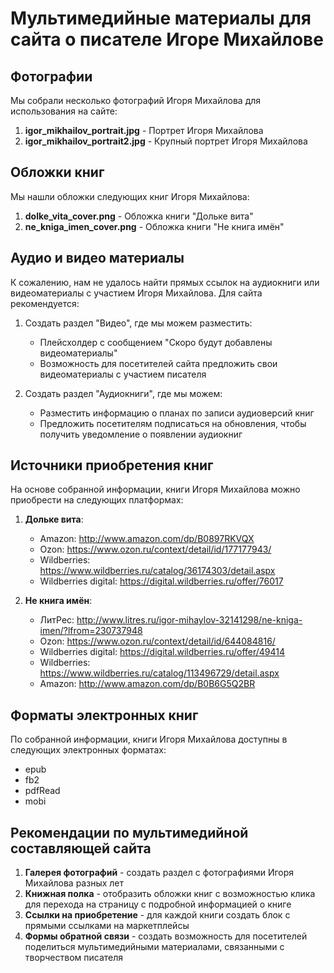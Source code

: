 # Мультимедийные материалы для сайта о писателе Игоре Михайлове

## Фотографии
Мы собрали несколько фотографий Игоря Михайлова для использования на сайте:

1. **igor_mikhailov_portrait.jpg** - Портрет Игоря Михайлова
2. **igor_mikhailov_portrait2.jpg** - Крупный портрет Игоря Михайлова

## Обложки книг
Мы нашли обложки следующих книг Игоря Михайлова:

1. **dolke_vita_cover.png** - Обложка книги "Дольке вита"
2. **ne_kniga_imen_cover.png** - Обложка книги "Не книга имён"

## Аудио и видео материалы
К сожалению, нам не удалось найти прямых ссылок на аудиокниги или видеоматериалы с участием Игоря Михайлова. Для сайта рекомендуется:

1. Создать раздел "Видео", где мы можем разместить:
   - Плейсхолдер с сообщением "Скоро будут добавлены видеоматериалы"
   - Возможность для посетителей сайта предложить свои видеоматериалы с участием писателя

2. Создать раздел "Аудиокниги", где мы можем:
   - Разместить информацию о планах по записи аудиоверсий книг
   - Предложить посетителям подписаться на обновления, чтобы получить уведомление о появлении аудиокниг

## Источники приобретения книг
На основе собранной информации, книги Игоря Михайлова можно приобрести на следующих платформах:

1. **Дольке вита**:
   - Amazon: http://www.amazon.com/dp/B0897RKVQX
   - Ozon: https://www.ozon.ru/context/detail/id/177177943/
   - Wildberries: https://www.wildberries.ru/catalog/36174303/detail.aspx
   - Wildberries digital: https://digital.wildberries.ru/offer/76017

2. **Не книга имён**:
   - ЛитРес: http://www.litres.ru/igor-mihaylov-32141298/ne-kniga-imen/?lfrom=230737948
   - Ozon: https://www.ozon.ru/context/detail/id/644084816/
   - Wildberries digital: https://digital.wildberries.ru/offer/49414
   - Wildberries: https://www.wildberries.ru/catalog/113496729/detail.aspx
   - Amazon: http://www.amazon.com/dp/B0B6G5Q2BR

## Форматы электронных книг
По собранной информации, книги Игоря Михайлова доступны в следующих электронных форматах:
- epub
- fb2
- pdfRead
- mobi

## Рекомендации по мультимедийной составляющей сайта
1. **Галерея фотографий** - создать раздел с фотографиями Игоря Михайлова разных лет
2. **Книжная полка** - отобразить обложки книг с возможностью клика для перехода на страницу с подробной информацией о книге
3. **Ссылки на приобретение** - для каждой книги создать блок с прямыми ссылками на маркетплейсы
4. **Формы обратной связи** - создать возможность для посетителей поделиться мультимедийными материалами, связанными с творчеством писателя